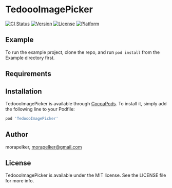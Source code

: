 # TedoooImagePicker

[![CI Status](https://img.shields.io/travis/morapelker/TedoooImagePicker.svg?style=flat)](https://travis-ci.org/morapelker/TedoooImagePicker)
[![Version](https://img.shields.io/cocoapods/v/TedoooImagePicker.svg?style=flat)](https://cocoapods.org/pods/TedoooImagePicker)
[![License](https://img.shields.io/cocoapods/l/TedoooImagePicker.svg?style=flat)](https://cocoapods.org/pods/TedoooImagePicker)
[![Platform](https://img.shields.io/cocoapods/p/TedoooImagePicker.svg?style=flat)](https://cocoapods.org/pods/TedoooImagePicker)

## Example

To run the example project, clone the repo, and run `pod install` from the Example directory first.

## Requirements

## Installation

TedoooImagePicker is available through [CocoaPods](https://cocoapods.org). To install
it, simply add the following line to your Podfile:

```ruby
pod 'TedoooImagePicker'
```

## Author

morapelker, morapelker@gmail.com

## License

TedoooImagePicker is available under the MIT license. See the LICENSE file for more info.

